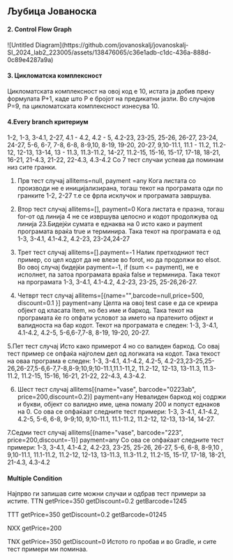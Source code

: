 <h2>Љубица Јованоска</h2>
<h4>2. Control Flow Graph</h4>
![Untitled Diagram](https://github.com/jovanoskalj/jovanoskalj-SI_2024_lab2_223005/assets/138476065/c36e1adb-c1dc-436a-888d-0c89e4287a9a)

<h4> 3. Цикломатска комплексност</h4>
Цикломатската комплексност на овој код е 10, истата ја добив преку формулата P+1, каде што P е бројот на предикатни јазли. Во случајoв P=9, па цикломатската комплексност изнесува 10.
<h4>4.Every branch критериум</h4>
1-2,
1-3,
3-4.1,
2-27,
4.1 - 4.2,
4.2 - 5,
4.2-23,
23-25,
25-26,
26-27,
23-24,
24-27,
5-6,
6-7,
7-8,
6-8,
8-9,10,
8-19,
19-20,
20-27,
9,10-11.1,
11.1 - 11.2,
11.2-12,
12-13,
13-14,
13 - 11.3,
11.3-11.2,
14-27,
11.2-15,
15-16,
15-17,
17-18,
18-21,
16-21,
21-4.3,
21-22,
22-4.3,
4.3-4.2
Со 7 тест случаи успеав да поминам низ сите гранки.

1. Прв тест случај 
allitems=null, payment =any
Кога листата со производи не е иницијализирана, тогаш текот на програмата оди по гранките 1-2, 2-27 т.е се фрла исклучок и програмата завршува. 

2. Втор тест случај
allitems=[], payment=0
Кога листата е празна, тогаш for-от од линија 4 не се извршува целосно и кодот продолжува од линија 23.Бидејќи сумата е еднаква на 0 исто како и payment програмата враќа true и терминира.  Така текот на програмата е од 1-3, 3-4.1, 4.1-4.2, 4.2-23, 23-24,24-27 

3. Трет тест случај
   allitems=[].payment=-1
Налик претходниот тест пример, со цел кодот да не влезе во forot, но да продолжи во elsot. Во овој случај бидејќи payment=-1, if (sum <= payment), не е исполнет, па затоа програмата враќа false и терминира. Така текот на програмата 1-3, 3-4.1, 4.1-4.2, 4.2-23, 23-25, 25-26,26-27.
  
4. Четврт тест случај
   allitems=[{name="",barcode=null,price=500, discount=0.1 }] payment=any
Целта на овој test case е да се креира објект од класата Item, но без име и баркод. Така текот на програмата ќе го опфати условот за името на пратенито објект и валидноста на бар кодот. Текот на програмата е следен: 1-3, 3-4.1, 4.1-4.2, 4.2-5, 5-6,6-7,7-8, 8-19, 19-20, 20-27.
  
5.Пет тест случај
Исто како примерот 4 но со валиден баркод. Со овај тест пример се опфаќа најголем дел од логиката на кодот. Така текост на оваа програма е следен: 1-3, 3-4.1, 4.1-4.2, 4.2-5, 4.2-23,23-25,25-26,26-27,5-6,6-7,7-8,8-9;10,9;10-11.1,11.1-11,2, 11.2-12, 12-13, 13-11.3, 11.3-11.2, 11.2-15, 15-16, 16-21, 21-22, 22-4.3, 4.3-4.2.

6. Шест тест случај
allitems[{name="vase", barcode="0223ab", price=200,discount=0.2}] payment=any
Невалиден баркод кој содржи и букви, објект со валидно име, цена помалу 200 и попуст еднаков на 0.
Со ова се опфаќаат следните тест примери: 1-3, 3-4.1, 4.1-4.2, 4.2-5, 5-6, 6-8, 9-9;10, 9,10-11.1, 11.1-11.2, 11.2-12, 12-13, 13-14, 14-27.

7.Седми тест случај
allitems[{name="vase", barcode="223", price=200,discount=-1}] payment=any
Со ова се опфаќаат следните тест примери: 1-3, 3-4.1, 4.1-4.2, 4.2-23, 23-25, 25-26, 26-27, 5-6, 6-8, 8-9,10 , 9,10-11.1, 11.1-11.2, 11.2-12, 12-13, 13-11.3, 11.3-11.2, 11.2-15, 15-17, 17-18, 18-21, 21-4.3, 4.3-4.2

<h4>Multiple Condition</h4>
Најпрво ги запишав сите можни случаи и одбрав тест примери за истите. 
TTN
getPrice=350
getDiscount=0.2
getBarcode=1245

TTT
getPrice=350
getDiscount=0.2
getBarcode=01245


NXX
getPrice=200

TNX
getPrice=350
getDiscount=0
Истото го пробав и во Gradle, и сите тест примери ми поминаа. 











